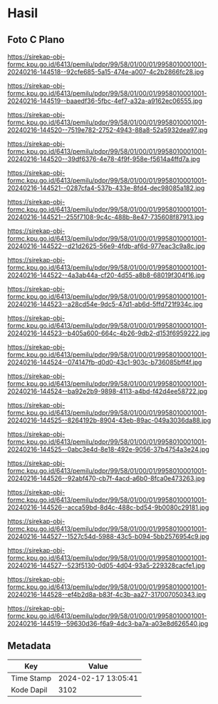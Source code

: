# Hasil

## Foto C Plano

https://sirekap-obj-formc.kpu.go.id/6413/pemilu/pdpr/99/58/01/00/01/9958010001001-20240216-144518--92cfe685-5a15-474e-a007-4c2b2866fc28.jpg

https://sirekap-obj-formc.kpu.go.id/6413/pemilu/pdpr/99/58/01/00/01/9958010001001-20240216-144519--baaedf36-5fbc-4ef7-a32a-a9162ec06555.jpg

https://sirekap-obj-formc.kpu.go.id/6413/pemilu/pdpr/99/58/01/00/01/9958010001001-20240216-144520--7519e782-2752-4943-88a8-52a5932dea97.jpg

https://sirekap-obj-formc.kpu.go.id/6413/pemilu/pdpr/99/58/01/00/01/9958010001001-20240216-144520--39df6376-4e78-4f9f-958e-f5614a4ffd7a.jpg

https://sirekap-obj-formc.kpu.go.id/6413/pemilu/pdpr/99/58/01/00/01/9958010001001-20240216-144521--0287cfa4-537b-433e-8fd4-dec98085a182.jpg

https://sirekap-obj-formc.kpu.go.id/6413/pemilu/pdpr/99/58/01/00/01/9958010001001-20240216-144521--255f7108-9c4c-488b-8e47-735608f87913.jpg

https://sirekap-obj-formc.kpu.go.id/6413/pemilu/pdpr/99/58/01/00/01/9958010001001-20240216-144522--d21d2625-56e9-4fdb-af6d-977eac3c9a8c.jpg

https://sirekap-obj-formc.kpu.go.id/6413/pemilu/pdpr/99/58/01/00/01/9958010001001-20240216-144522--4a3ab44a-cf20-4d55-a8b8-68019f304f16.jpg

https://sirekap-obj-formc.kpu.go.id/6413/pemilu/pdpr/99/58/01/00/01/9958010001001-20240216-144523--a28cd54e-9dc5-47d1-ab6d-5ffd721f934c.jpg

https://sirekap-obj-formc.kpu.go.id/6413/pemilu/pdpr/99/58/01/00/01/9958010001001-20240216-144523--b405a600-664c-4b26-9db2-d153f6959222.jpg

https://sirekap-obj-formc.kpu.go.id/6413/pemilu/pdpr/99/58/01/00/01/9958010001001-20240216-144524--074147fb-d0d0-43c1-903c-b736085bff4f.jpg

https://sirekap-obj-formc.kpu.go.id/6413/pemilu/pdpr/99/58/01/00/01/9958010001001-20240216-144524--ba92e2b9-9898-4113-a4bd-f42d4ee58722.jpg

https://sirekap-obj-formc.kpu.go.id/6413/pemilu/pdpr/99/58/01/00/01/9958010001001-20240216-144525--8264192b-8904-43eb-89ac-049a3036da88.jpg

https://sirekap-obj-formc.kpu.go.id/6413/pemilu/pdpr/99/58/01/00/01/9958010001001-20240216-144525--0abc3e4d-8e18-492e-9056-37b4754a3e24.jpg

https://sirekap-obj-formc.kpu.go.id/6413/pemilu/pdpr/99/58/01/00/01/9958010001001-20240216-144526--92abf470-cb7f-4acd-a6b0-8fca0e473263.jpg

https://sirekap-obj-formc.kpu.go.id/6413/pemilu/pdpr/99/58/01/00/01/9958010001001-20240216-144526--acca59bd-8d4c-488c-bd54-9b0080c29181.jpg

https://sirekap-obj-formc.kpu.go.id/6413/pemilu/pdpr/99/58/01/00/01/9958010001001-20240216-144527--1527c54d-5988-43c5-b094-5bb2576954c9.jpg

https://sirekap-obj-formc.kpu.go.id/6413/pemilu/pdpr/99/58/01/00/01/9958010001001-20240216-144527--523f5130-0d05-4d04-93a5-229328cacfe1.jpg

https://sirekap-obj-formc.kpu.go.id/6413/pemilu/pdpr/99/58/01/00/01/9958010001001-20240216-144528--ef4b2d8a-b83f-4c3b-aa27-317007050343.jpg

https://sirekap-obj-formc.kpu.go.id/6413/pemilu/pdpr/99/58/01/00/01/9958010001001-20240216-144519--59630d36-f6a9-4dc3-ba7a-a03e8d626540.jpg


## Metadata

| Key        | Value               |
| ---------- | ------------------- |
| Time Stamp | 2024-02-17 13:05:41 |
| Kode Dapil | 3102                |



